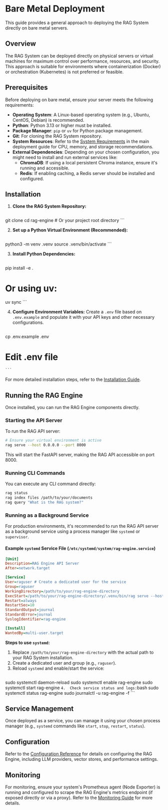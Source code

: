 # Bare Metal Deployment

This guide provides a general approach to deploying the RAG System directly on bare metal servers.

## Overview

The RAG System can be deployed directly on physical servers or virtual machines for maximum control over performance, resources, and security. This approach is suitable for environments where containerization (Docker) or orchestration (Kubernetes) is not preferred or feasible.

## Prerequisites

Before deploying on bare metal, ensure your server meets the following requirements:

*   **Operating System**: A Linux-based operating system (e.g., Ubuntu, CentOS, Debian) is recommended.
*   **Python**: Python 3.13 or higher must be installed.
*   **Package Manager**: `pip` or `uv` for Python package management.
*   **Git**: For cloning the RAG System repository.
*   **System Resources**: Refer to the [System Requirements](../../deployment_guide.md#system-requirements) in the main deployment guide for CPU, memory, and storage recommendations.
*   **External Dependencies**: Depending on your chosen configuration, you might need to install and run external services like:
    *   **ChromaDB**: If using a local persistent Chroma instance, ensure it's running and accessible.
    *   **Redis**: If enabling caching, a Redis server should be installed and configured.

## Installation

1.  **Clone the RAG System Repository:**
    ```bash
git clone <repository-url>
cd rag-engine # Or your project root directory
    ```

2.  **Set up a Python Virtual Environment (Recommended):**
    ```bash
python3 -m venv .venv
source .venv/bin/activate
    ```

3.  **Install Python Dependencies:**
    ```bash
pip install -e .
# Or using uv:
uv sync
    ```

4.  **Configure Environment Variables:**
    Create a `.env` file based on `.env.example` and populate it with your API keys and other necessary configurations.
    ```bash
cp .env.example .env
# Edit .env file
    ```

For more detailed installation steps, refer to the [Installation Guide](../../getting-started/installation.md).

## Running the RAG Engine

Once installed, you can run the RAG Engine components directly.

### Starting the API Server

To run the RAG API server:

```bash
# Ensure your virtual environment is active
rag serve --host 0.0.0.0 --port 8000
```

This will start the FastAPI server, making the RAG API accessible on port 8000.

### Running CLI Commands

You can execute any CLI command directly:

```bash
rag status
rag index files /path/to/your/documents
rag query "What is the RAG system?"
```

### Running as a Background Service

For production environments, it's recommended to run the RAG API server as a background service using a process manager like `systemd` or `supervisor`.

#### Example `systemd` Service File (`/etc/systemd/system/rag-engine.service`)

```ini
[Unit]
Description=RAG Engine API Server
After=network.target

[Service]
User=raguser # Create a dedicated user for the service
Group=raguser
WorkingDirectory=/path/to/your/rag-engine-directory
ExecStart=/path/to/your/rag-engine-directory/.venv/bin/rag serve --host 0.0.0.0 --port 8000
Restart=always
RestartSec=10
StandardOutput=journal
StandardError=journal
SyslogIdentifier=rag-engine

[Install]
WantedBy=multi-user.target
```

**Steps to use `systemd`:**

1.  Replace `/path/to/your/rag-engine-directory` with the actual path to your RAG System installation.
2.  Create a dedicated user and group (e.g., `raguser`).
3.  Reload `systemd` and enable/start the service:
    ```bash
sudo systemctl daemon-reload
sudo systemctl enable rag-engine
sudo systemctl start rag-engine
    ```
4.  Check service status and logs:
    ```bash
sudo systemctl status rag-engine
sudo journalctl -u rag-engine -f
    ```

## Service Management

Once deployed as a service, you can manage it using your chosen process manager (e.g., `systemd` commands like `start`, `stop`, `restart`, `status`).

## Configuration

Refer to the [Configuration Reference](../configuration/configuration-reference.md) for details on configuring the RAG Engine, including LLM providers, vector stores, and performance settings.

## Monitoring

For monitoring, ensure your system's Prometheus agent (Node Exporter) is running and configured to scrape the RAG Engine's metrics endpoint (if exposed directly or via a proxy). Refer to the [Monitoring Guide](../operations/monitoring.md) for more details.
